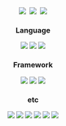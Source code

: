 
<div align="center">
   <a href="https://www.instagram.com/x_xxi_lkj/" target="_blank" style="backgroundColor : pink"><img src="https://img.shields.io/badge/Instagram-link-E4405F?style=for-the-badge&logo=Instagram&logoColor=purple&link=https://www.instagram.com/x_xxi_lkj/"/></a>&nbsp
   <a href="https://phillnam.tistory.com" target="_blank"><img src="https://img.shields.io/badge/Tistory-link-E4405F?style=for-the-badge&logo=Tistory&logoColor=black&link=https://phillnam.tistory.com"/></a>&nbsp
<a href="https://github.com/leekyukin"><img src="https://hits.seeyoufarm.com/api/count/incr/badge.svg?url=https%3A%2F%2Fgithub.com%2Fleekyukin&count_bg=%23000000&title_bg=%23000000&icon=github.svg&icon_color=%23E7E7E7&title=GitHub&edge_flat=false)"/></a>
</div> 
<p align="center">
  <div align="center">
  <h3>Language</h3>
<img src="https://img.shields.io/badge/Java-red?style=for-the-badge&logo=Java&logoColor=white"/>
<img src="https://img.shields.io/badge/Javascript-yellow?style=for-the-badge&logo=Javascript&logoColor=white"/>
<img src="https://img.shields.io/badge/KOTLIN-blue?style=for-the-badge&logo=Kotlin&logoColor=orange"/>
  </div>

  <div align="center">
  <h3>Framework</h3>
<img src="https://img.shields.io/badge/React-gray?style=for-the-badge&logo=React&logoColor=skyBlue">
<img src="https://img.shields.io/badge/SpringBoot-6DB33F?style=for-the-badge&logo=SpringBoot&logoColor=white">
<img src="https://img.shields.io/badge/Hibernate-59666C?style=for-the-badge&logo=Hibernate&logoColor=yellow">
  <div>
      
  <div> 
  <div align="center">
  <h3>etc</h3>
<img src="https://img.shields.io/badge/Docker-blue?style=for-the-badge&logo=Docker&logoColor=white">
<img src="https://img.shields.io/badge/MySQL-4479A1?style=for-the-badge&logo=MySQL&logoColor=white">
<img src="https://img.shields.io/badge/Redis-8c0a0c?style=for-the-badge&logo=Redis&logoColor=white">
<img src="https://img.shields.io/badge/aws-orange?style=for-the-badge&logo=aws&logoColor=black">
<img src="https://img.shields.io/badge/IntelliJ IDEA-blue?style=for-the-badge&logo=IntelliJ IDEA&logoColor=red">
<img src="https://img.shields.io/badge/Linux-yellow?style=for-the-badge&logo=Linux&logoColor=black">
  <div>
   
<!-- <img src="https://user-images.githubusercontent.com/86875273/181446067-83fa7785-e436-4100-90ab-01d455163e42.jpeg" /> -->

<!-- ![footer](https://capsule-render.vercel.app/api?type=waving&color=auto&height=200&section=footer) -->
